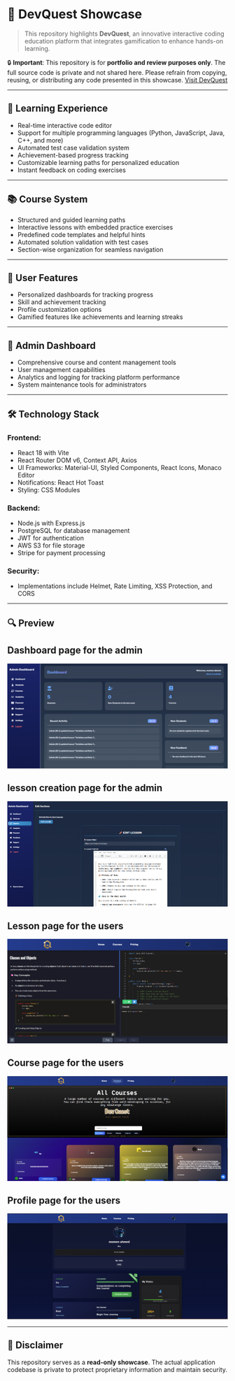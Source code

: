 # 🚀 DevQuest Showcase

> This repository highlights **DevQuest**, an innovative interactive coding education platform that integrates gamification to enhance hands-on learning.

🔒 **Important**: This repository is for **portfolio and review purposes only**. The full source code is private and not shared here. Please refrain from copying, reusing, or distributing any code presented in this showcase.
[Visit DevQuest](https://www.dev-quest.tech/)

---

## 🧠 Learning Experience

- Real-time interactive code editor
- Support for multiple programming languages (Python, JavaScript, Java, C++, and more)
- Automated test case validation system
- Achievement-based progress tracking
- Customizable learning paths for personalized education
- Instant feedback on coding exercises

---

## 📚 Course System

- Structured and guided learning paths
- Interactive lessons with embedded practice exercises
- Predefined code templates and helpful hints
- Automated solution validation with test cases
- Section-wise organization for seamless navigation

---

## 👤 User Features

- Personalized dashboards for tracking progress
- Skill and achievement tracking
- Profile customization options
- Gamified features like achievements and learning streaks

---

## 👑 Admin Dashboard

- Comprehensive course and content management tools
- User management capabilities
- Analytics and logging for tracking platform performance
- System maintenance tools for administrators

---

## 🛠️ Technology Stack

### **Frontend:**

- React 18 with Vite
- React Router DOM v6, Context API, Axios
- UI Frameworks: Material-UI, Styled Components, React Icons, Monaco Editor
- Notifications: React Hot Toast
- Styling: CSS Modules

### **Backend:**

- Node.js with Express.js
- PostgreSQL for database management
- JWT for authentication
- AWS S3 for file storage
- Stripe for payment processing

### **Security:**

- Implementations include Helmet, Rate Limiting, XSS Protection, and CORS

---

## 🔍 Preview

## Dashboard page for the admin

![Dashboard](./screenshots/dashboard.png)

## lesson creation page for the admin

![Lesson Editor](./screenshots/lesson-view.png)

## Lesson page for the users

![Lesson page](./screenshots/lesson-page.png)

## Course page for the users

![Courses page](./screenshots/courses-page.png)

## Profile page for the users

![Profile page](./screenshots/profile-page.png)

---

## 🚧 Disclaimer

This repository serves as a **read-only showcase**. The actual application codebase is private to protect proprietary information and maintain security.
